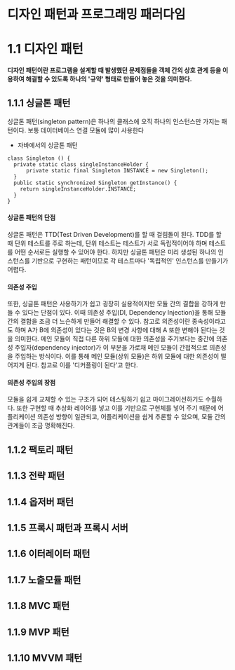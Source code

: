 
# 디자인 패턴과 프로그래밍 패러다임

# 1.1 디자인 패턴  
#### 디자인 패턴이란 프로그램을 설계할 때 발생했던 문제점들을 객체 간의 상호 관게 등을 이용하여 해결할 수 있도록 하나의 '규약' 형태로 만들어 놓은 것을 의미한다.  
  

## 1.1.1 싱글톤 패턴
  싱글톤 패턴(singleton pattern)은 하나의 클래스에 오직 하나의 인스턴스만 가지는 패턴이다. 보통 데이터베이스 연결 모듈에 많이 사용한다  
  
- 자바에서의 싱글톤 패턴 
```
class Singleton () {
  private static class singleInstanceHolder {
      private static final Singleton INSTANCE = new Singleton();
  }
  public static synchronized Singleton getInstance() {
    return singleInstanceHolder.INSTANCE;
  }
}
```
#### 싱글톤 패턴의 단점 
싱글톤 패턴은 TTD(Test Driven Development)를 할 때 걸림돌이 된다. TDD를 할 때 단위 테스트를 주로 하는데, 단위 테스트는 테스트가 서로 독립적이어야 하며 테스트를 어떤 순서로든 실행할 수 있어야 한다. 하지만 싱글톤 패턴은 미리 생성된 하나의 인스턴스를 기반으로 구현하는 패턴이므로 각 테스트마다 '독립적인' 인스턴스를 만들기가 어렵다.
#### 의존성 주입
또한, 싱글톤 패턴은 사용하기가 쉽고 굉장히 실용적이지만 모듈 간의 결합을 강하게 만들 수 있다는 단점이 있다. 이때 의존성 주입(DI, Dependency Injection)을 통해 모듈간의 결합을 조금 더 느슨하게 만들어 해결할 수 있다. 참고로 의존성이란 종속성이라고도 하며 A가 B에 의존성이 있다는 것은 B의 변경 사항에 대해 A 또한 변해야 된다는 것을 의미한다. 
메인 모듈이 직접 다른 하위 모듈에 대한 의존성을 주기보다는 중간에 의존성 주입자(dependency injector)가 이 부분을 가로채 메인 모듈이 간접적으로 의존성을 주입하는 방식이다.
이를 통해 메인 모듈(상위 모듈)은 하위 모듈에 대한 의존성이 떨어지게 된다. 참고로 이를 '디커플링이 된다'고 한다.
#### 의존성 주입의 장점 
모듈을 쉽게 교체할 수 있는 구조가 되어 테스팅하기 쉽고 마이그레이션하기도 수월하다. 또한 구현할 때 추상화 레이어를 넣고 이를 기반으로 구현체를 넣어 주기 때문에 어플리케이션 의존성 방향이 일관되고, 어플리케이션을 쉽게 추론할 수 있으며, 모듈 간의 관계들이 조금 명확해진다.

## 1.1.2 팩토리 패턴
  
## 1.1.3 전략 패턴
## 1.1.4 옵저버 패턴
## 1.1.5 프록시 패턴과 프록시 서버
## 1.1.6 이터레이터 패턴
## 1.1.7 노출모듈 패턴
## 1.1.8 MVC 패턴
## 1.1.9 MVP 패턴
## 1.1.10 MVVM 패턴 
